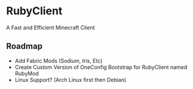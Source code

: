 # RubyClient
A Fast and Efficient Minecraft Client

## Roadmap
- Add Fabric Mods (Sodium, Iris, Etc)
- Create Custom Version of OneConfig Bootstrap for RubyClient named RubyMod
- Linux Support? (Arch Linux first then Debian)

